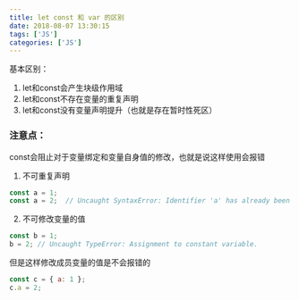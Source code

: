 ```yaml
---
title: let const 和 var 的区别
date: 2018-08-07 13:30:15
tags: ['JS']
categories: ['JS']
---
```


基本区别：

1. let和const会产生块级作用域
2. let和const不存在变量的重复声明
3. let和const没有变量声明提升（也就是存在暂时性死区）

### 注意点：

const会阻止对于变量绑定和变量自身值的修改，也就是说这样使用会报错

1. 不可重复声明

``` javascript
const a = 1;
const a = 2;  // Uncaught SyntaxError: Identifier 'a' has already been declared
```

2. 不可修改变量的值

```  javascript
const b = 1;  
b = 2; // Uncaught TypeError: Assignment to constant variable. 
```

但是这样修改成员变量的值是不会报错的

``` javascript
const c = { a: 1 };
c.a = 2;
```